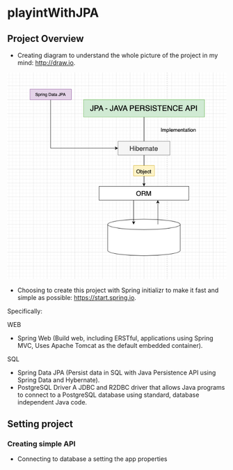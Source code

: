 # playintWithJPA

## Project Overview

- Creating diagram to understand the whole picture of the project in my mind: http://draw.io.

![](img/playingWIthJPADiagram.png)

- Choosing to create this project with Spring initializr to make it fast and simple as possible: https://start.spring.io.

Specifically:

WEB
- Spring Web (Build web, including ERSTful, applications using Spring MVC, Uses Apache Tomcat as the default embedded container).

SQL
- Spring Data JPA (Persist data in SQL with Java Persistence API using Spring Data and Hybernate).
- PostgreSQL Driver
  A JDBC and R2DBC driver that allows Java programs to connect to a PostgreSQL database using standard, database independent Java code.

## Setting project

### Creating simple API

- Connecting to database a setting the app properties